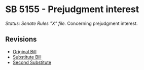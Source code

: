 # SB 5155 - Prejudgment interest
*Status: Senate Rules "X" file.*
Concerning prejudgment interest.

## Revisions
* [Original Bill](1/)
* [Substitute Bill](S/)
* [Second Substitute](S2/)